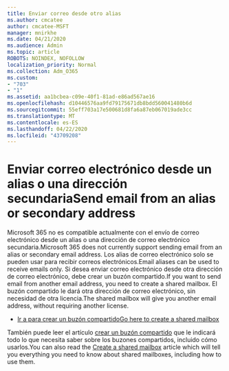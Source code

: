 ```yaml
---
title: Enviar correo desde otro alias
ms.author: cmcatee
author: cmcatee-MSFT
manager: mnirkhe
ms.date: 04/21/2020
ms.audience: Admin
ms.topic: article
ROBOTS: NOINDEX, NOFOLLOW
localization_priority: Normal
ms.collection: Adm_O365
ms.custom:
- "703"
- "1"
ms.assetid: aa1bcbea-c09e-40f1-81ad-e86ad567ae16
ms.openlocfilehash: d10446576aa9fd79175671db8bdd560041480b6d
ms.sourcegitcommit: 55eff703a17e500681d8fa6a87eb067019ade3cc
ms.translationtype: MT
ms.contentlocale: es-ES
ms.lasthandoff: 04/22/2020
ms.locfileid: "43709208"
---
```

# <a name="send-email-from-an-alias-or-secondary-address"></a><span data-ttu-id="63e92-102">Enviar correo electrónico desde un alias o una dirección secundaria</span><span class="sxs-lookup"><span data-stu-id="63e92-102">Send email from an alias or secondary address</span></span>

<span data-ttu-id="63e92-103">Microsoft 365 no es compatible actualmente con el envío de correo electrónico desde un alias o una dirección de correo electrónico secundaria.</span><span class="sxs-lookup"><span data-stu-id="63e92-103">Microsoft 365 does not currently support sending email from an alias or secondary email address.</span></span> <span data-ttu-id="63e92-104">Los alias de correo electrónico solo se pueden usar para recibir correos electrónicos.</span><span class="sxs-lookup"><span data-stu-id="63e92-104">Email aliases can be used to receive emails only.</span></span> <span data-ttu-id="63e92-105">Si desea enviar correo electrónico desde otra dirección de correo electrónico, debe crear un buzón compartido.</span><span class="sxs-lookup"><span data-stu-id="63e92-105">If you want to send email from another email address, you need to create a shared mailbox.</span></span> <span data-ttu-id="63e92-106">El buzón compartido le dará otra dirección de correo electrónico, sin necesidad de otra licencia.</span><span class="sxs-lookup"><span data-stu-id="63e92-106">The shared mailbox will give you another email address, without requiring another license.</span></span>
  
- [<span data-ttu-id="63e92-107">Ir a para crear un buzón compartido</span><span class="sxs-lookup"><span data-stu-id="63e92-107">Go here to create a shared mailbox</span></span>](https://portal.office.com/AdminPortal/Home#/AssistedGuide/addemailoptions)

<span data-ttu-id="63e92-108">También puede leer el artículo [crear un buzón compartido](https://docs.microsoft.com/office365/admin/email/create-a-shared-mailbox) que le indicará todo lo que necesita saber sobre los buzones compartidos, incluido cómo usarlos.</span><span class="sxs-lookup"><span data-stu-id="63e92-108">You can also read the [Create a shared mailbox](https://docs.microsoft.com/office365/admin/email/create-a-shared-mailbox) article which will tell you everything you need to know about shared mailboxes, including how to use them.</span></span>
